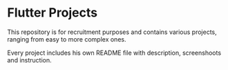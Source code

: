 # Flutter Projects

This repository is for recruitment purposes and contains various projects, ranging from easy to more complex ones.

Every project includes his own README file with description, screenshoots and instruction. 


